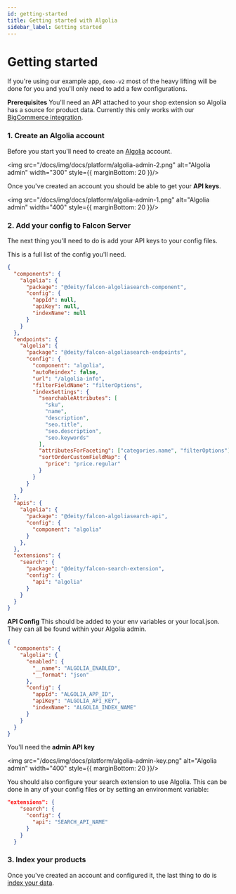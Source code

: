 ```yaml
---
id: getting-started
title: Getting started with Algolia
sidebar_label: Getting started
---
```


# Getting started

If you're using our example app, `demo-v2` most of the heavy lifting will be done for you and you'll only need to add a few configurations.

**Prerequisites**
You'll need an API attached to your shop extension so Algolia has a source for product data. Currently this only works with our [BigCommerce integration](../bigcommerce). 

### 1. Create an Algolia account

Before you start you'll need to create an <a href="https://www.algolia.com/" rel="noreferrer noopener" target="_blank" aria-label="visit the Algolia site">Algolia</a> account.

<img src="/docs/img/docs/platform/algolia-admin-2.png" alt="Algolia admin" width="300" style={{ marginBottom: 20 }}/>

Once you've created an account you should be able to get your **API keys**.

<img src="/docs/img/docs/platform/algolia-admin-1.png" alt="Algolia admin" width="400" style={{ marginBottom: 20 }}/>

### 2. Add your config to Falcon Server

The next thing you'll need to do is add your API keys to your config files.

This is a full list of the config you'll need.

```json
{
  "components": {
    "algolia": {
      "package": "@deity/falcon-algoliasearch-component",
      "config": {
        "appId": null,
        "apiKey": null,
        "indexName": null
      }
    }
  },
  "endpoints": {
    "algolia": {
      "package": "@deity/falcon-algoliasearch-endpoints",
      "config": {
        "component": "algolia",
        "autoReindex": false,
        "url": "/algolia-info",
        "filterFieldName": "filterOptions",
        "indexSettings": {
          "searchableAttributes": [
            "sku",
            "name",
            "description",
            "seo.title",
            "seo.description",
            "seo.keywords"
          ],
          "attributesForFaceting": ["categories.name", "filterOptions"],
          "sortOrderCustomFieldMap": {
            "price": "price.regular"
          }
        }
      }
    }
  },
  "apis": {
    "algolia": {
      "package": "@deity/falcon-algoliasearch-api",
      "config": {
        "component": "algolia"
      }
    },
  },
  "extensions": {
    "search": {
      "package": "@deity/falcon-search-extension",
      "config": {
        "api": "algolia"
      }
    }
  }
}

```

**API Config**
This should be added to your env variables or your local.json. They can all be found within your Algolia admin.

```json
{
  "components": {
    "algolia": {
      "enabled": {
        "__name": "ALGOLIA_ENABLED",
        "__format": "json"
      },
      "config": {
        "appId": "ALGOLIA_APP_ID",
        "apiKey": "ALGOLIA_API_KEY",
        "indexName": "ALGOLIA_INDEX_NAME"
      }
    }
  }
}
```

You'll need the **admin API key**

<img src="/docs/img/docs/platform/algolia-admin-key.png" alt="Algolia admin" width="400" style={{ marginBottom: 20 }}/>

You should also configure your search extension to use Algolia. This can be done in any of your config files or by setting an environment variable:

```json
"extensions": {
    "search": {
      "config": {
        "api": "SEARCH_API_NAME"
      }
    }
  }
```

### 3. Index your products

Once you've created an account and configured it, the last thing to do is [index your data](./indexing).

